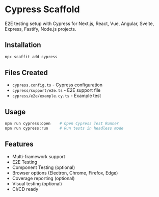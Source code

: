 # Cypress Scaffold

E2E testing setup with Cypress for Next.js, React, Vue, Angular, Svelte, Express, Fastify, Node.js projects.

## Installation

```bash
npx scaffit add cypress
```

## Files Created

- `cypress.config.ts` - Cypress configuration
- `cypress/support/e2e.ts` - E2E support file
- `cypress/e2e/example.cy.ts` - Example test

## Usage

```bash
npm run cypress:open    # Open Cypress Test Runner
npm run cypress:run     # Run tests in headless mode
```

## Features

- Multi-framework support
- E2E Testing
- Component Testing (optional)
- Browser options (Electron, Chrome, Firefox, Edge)
- Coverage reporting (optional)
- Visual testing (optional)
- CI/CD ready
